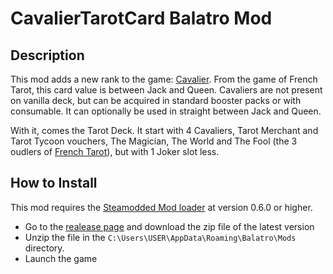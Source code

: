 # CavalierTarotCard Balatro Mod
 
## Description
This mod adds a new rank to the game: [Cavalier](https://en.wikipedia.org/wiki/Knight_(playing_card)). From the game of French Tarot, this card value is between Jack and Queen.
Cavaliers are not present on vanilla deck, but can be acquired in standard booster packs or with consumable.
It can optionally be used in straight between Jack and Queen.

With it, comes the Tarot Deck. It start with 4 Cavaliers, Tarot Merchant and Tarot Tycoon vouchers, The Magician, The World and The Fool (the 3 oudlers of [French Tarot](https://en.wikipedia.org/wiki/French_Tarot)), but with 1 Joker slot less.

## How to Install
This mod requires the [Steamodded Mod loader](https://github.com/Steamopollys/Steamodded) at version 0.6.0 or higher.
- Go to the [realease page](https://github.com/Desmero/CavalierTarotCard/releases) and download the zip file of the latest version
- Unzip the file in the `C:\Users\USER\AppData\Roaming\Balatro\Mods` directory.
- Launch the game
